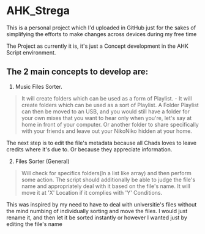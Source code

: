 # AHK_Strega

This is a personal project which I'd uploaded in GitHub just for the sakes of simplifying the efforts to make changes across devices during my free time

The Project as currently it is, it's just a Concept development in the AHK Script environment.

## The 2 main concepts to develop are:
1. Music Files Sorter.
>  It will create folders which can be used as a form of Playlist. 	- It will create folders which can be used as a sort of Playlist. A Folder Playlist can then be moved to an USB, and you would still have a folder for your own mixes that you want to hear only when you're, let's say at home in front of your computer. Or another folder to share specifically with your friends and leave out your NikoNiko hidden at your home.

The next step is to edit the file's metadata because all Chads loves to leave credits where it's due to. Or because they appreciate information.

2. Files Sorter (General)
> Will check for specifics folders(In a list like array) and then perform some action.
The script should additionally be able to judge the file's name and appropriately deal with it based on the file's name. It will move it at 'X' Location if it complies with 'Y' Conditions.

This was inspired by my need to have to deal with universitie's files without the mind numbing of individually sorting and move the files. I would just rename it, and then let it be sorted instantly or however I wanted just by editing the file's name
